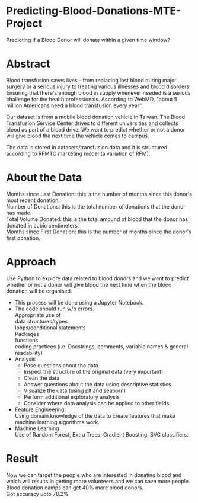 # Predicting-Blood-Donations-MTE-Project
Predicting if a Blood Donor will donate within a given time window?

# Abstract
Blood transfusion saves lives - from replacing lost blood during major surgery or a serious injury to treating various illnesses and blood disorders. Ensuring that there's enough blood in supply whenever needed is a serious challenge for the health professionals. According to WebMD, "about 5 million Americans need a blood transfusion every year".<br/>

Our dataset is from a mobile blood donation vehicle in Taiwan. The Blood Transfusion Service Center drives to different universities and collects blood as part of a blood drive. We want to predict whether or not a donor will give blood the next time the vehicle comes to campus.<br/>

The data is stored in datasets/transfusion.data and it is structured according to RFMTC marketing model (a variation of RFM).<br/>

# About the Data
Months since Last Donation: this is the number of months since this donor's most recent donation. <br/>
Number of Donations: this is the total number of donations that the donor has made.<br/>
Total Volume Donated: this is the total amound of blood that the donor has donated in cubic centimeters. <br/>
Months since First Donation: this is the number of months since the donor's first donation.<br/>

# Approach
Use Python to explore data related to blood donors and we want to predict whether or not a donor will give blood the next time when the blood donation will be organised.<br/>

* This process will be done using a Jupyter Notebook.<br/>
* The code should run w/o errors.<br/>
Appropriate use of <br/>
data structures/types<br/>
loops/conditional statements <br/>
Packages <br/>
functions <br/>
coding practices (i.e. Docstrings, comments, variable names & general readability) <br/>
* Analysis <br/>
  * Pose questions about the data <br/>
  * Inspect the structure of the original data (very important) <br/>
  * Clean the data <br/>
  * Answer questions about the data using descriptive statistics<br/>
  * Visualize the data (using plt and seaborn)<br/>
  * Perform additional exploratory analysis<br/>
  * Consider where data analysis can be applied to other fields.<br/>
* Feature Engineering<br/>
Using domain knowledge of the data to create features that make machine learning algorithms work.<br/>
* Machine Learning<br/>
Use of Random Forest, Extra Trees, Gradient Boosting, SVC classifiers.<br/>

# Result
Now we can target the people who are interested in donating blood and which will results in getting more volunteers and we can save more people.<br/>
Blood donation camps can get 40% more blood donors.<br/>
Got accuracy upto 78.2%<br/>
